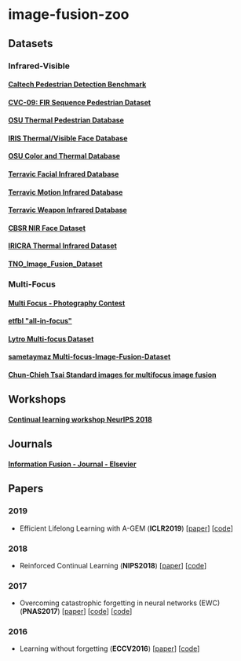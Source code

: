 
# image-fusion-zoo

## Datasets

### Infrared-Visible

#### [Caltech Pedestrian Detection Benchmark](http://www.vision.caltech.edu/Image_Datasets/CaltechPedestrians/)

#### [CVC-09: FIR Sequence Pedestrian Dataset](http://adas.cvc.uab.es/elektra/enigma-portfolio/item-1/)

#### [OSU Thermal Pedestrian Database](http://vcipl-okstate.org/pbvs/bench/Data/01/download.html)

#### [IRIS Thermal/Visible Face Database](http://vcipl-okstate.org/pbvs/bench/Data/02/download.html)

#### [OSU Color and Thermal Database](http://vcipl-okstate.org/pbvs/bench/Data/03/download.html)

#### [Terravic Facial Infrared Database](http://vcipl-okstate.org/pbvs/bench/Data/04/download.html)

#### [Terravic Motion Infrared Database](http://vcipl-okstate.org/pbvs/bench/Data/05/download.html)

#### [Terravic Weapon Infrared Database](http://vcipl-okstate.org/pbvs/bench/Data/06/download.html)

#### [CBSR NIR Face Dataset](http://vcipl-okstate.org/pbvs/bench/Data/07/download.html)

#### [IRICRA Thermal Infrared Dataset](https://projects.asl.ethz.ch/datasets/doku.php?id=ir:iricra2014)

#### [TNO_Image_Fusion_Dataset](https://figshare.com/articles/TNO_Image_Fusion_Dataset/1008029)

### Multi-Focus

#### [Multi Focus - Photography Contest](http://www.pxleyes.com/photography-contest/19726)

#### [etfbl "all-in-focus"](http://dsp.etfbl.net/mif/)

#### [Lytro Multi-focus Dataset](https://mansournejati.ece.iut.ac.ir/content/lytro-multi-focus-dataset)

#### [sametaymaz Multi-focus-Image-Fusion-Dataset](https://github.com/sametaymaz/Multi-focus-Image-Fusion-Dataset)

#### [Chun-Chieh Tsai Standard images for multifocus image fusion](https://ww2.mathworks.cn/matlabcentral/fileexchange/45992-standard-images-for-multifocus-image-fusion?s_tid=FX_rc3_behav)

## Workshops

#### [Continual learning workshop NeurIPS 2018](https://sites.google.com/view/continual2018/home?authuser=0)

## Journals

#### [Information Fusion - Journal - Elsevier](https://www.journals.elsevier.com/information-fusion/)

## Papers
### 2019
- <a name="todo"></a> Efficient Lifelong Learning with A-GEM (**ICLR2019**) [[paper](https://openreview.net/forum?id=Hkf2_sC5FX)] [[code](https://github.com/facebookresearch/agem)]

### 2018
 - <a name="todo"></a> Reinforced Continual Learning (**NIPS2018**) [[paper](http://papers.nips.cc/paper/7369-reinforced-continual-learning.pdf)] [[code](https://github.com/xujinfan/Reinforced-Continual-Learning)]

### 2017
- <a name="todo"></a> Overcoming catastrophic forgetting in neural networks (EWC) (**PNAS2017**) [[paper](https://arxiv.org/abs/1612.00796)] [[code](https://github.com/ariseff/overcoming-catastrophic)] [[code](https://github.com/stokesj/EWC)]

### 2016
- <a name="todo"></a> Learning without forgetting (**ECCV2016**) [[paper](https://link.springer.com/chapter/10.1007/978-3-319-46493-0_37)] [[code](https://github.com/lizhitwo/LearningWithoutForgetting)]



